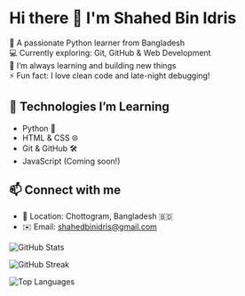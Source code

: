 # Hi there 👋 I'm Shahed Bin Idris

🚀 A passionate Python learner from Bangladesh  
💻 Currently exploring: Git, GitHub & Web Development  
🌱 I’m always learning and building new things  
⚡ Fun fact: I love clean code and late-night debugging!

## 🔧 Technologies I’m Learning
- Python 🐍
- HTML & CSS 🌐
- Git & GitHub 🛠️
- JavaScript (Coming soon!)

## 📫 Connect with me
- 📍 Location: Chottogram, Bangladesh 🇧🇩
- ✉️ Email: shahedbinidris@gmail.com

![GitHub Stats](https://github-readme-stats.vercel.app/api?username=shahedbinidris&show_icons=true&theme=radical)

<!-- Optional: Contribution streak -->
![GitHub Streak](https://streak-stats.demolab.com?user=shahedbinidris&theme=radical)

<!-- Optional: Top Languages -->
![Top Languages](https://github-readme-stats.vercel.app/api/top-langs/?username=shahedbinidris&layout=compact&theme=radical)
